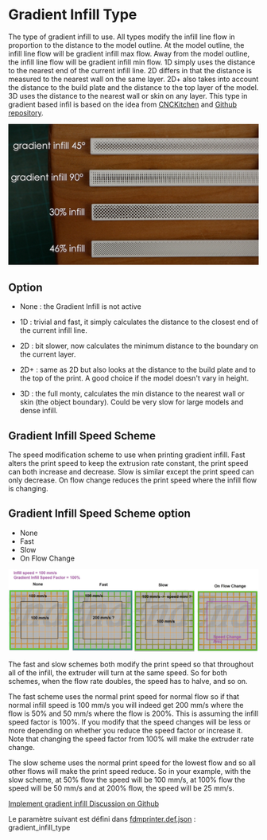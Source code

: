 # Gradient Infill Type

The type of gradient infill to use. All types modify the infill line flow in proportion to the distance to the model outline. At the model outline, the infill line flow will be gradient infill max flow. Away from the model outline, the infill line flow will be gradient infill min flow. 1D simply uses the distance to the nearest end of the current infill line. 2D differs in that the distance is measured to the nearest wall on the same layer. 2D+ also takes into account the distance to the build plate and the distance to the top layer of the model. 3D uses the distance to the nearest wall or skin on any layer.
This type in gradient based infil is based on the idea from [CNCKitchen](https://www.cnckitchen.com/blog/gradient-infill-for-3d-prints) and [Github repository](https://github.com/CNCKitchen/GradientInfill).


![CncKitchen Gradient Infill](../../../articles/images-mb/CncKitchenGradientInfill.png)

## Option

- None : the Gradient Infill is not active

- 1D : trivial and fast, it simply calculates the distance to the closest end of the current infill line.

- 2D : bit slower, now calculates the minimum distance to the boundary on the current layer.

- 2D+ : same as 2D but also looks at the distance to the build plate and to the top of the print. A good choice if the model doesn't vary in height.

- 3D : the full monty, calculates the min distance to the nearest wall or skin (the object boundary). Could be very slow for large models and dense infill.


## Gradient Infill Speed Scheme

The speed modification scheme to use when printing gradient infill. Fast alters the print speed to keep the extrusion rate constant, the print speed can both increase and decrease. Slow is similar except the print speed can only decrease. On flow change reduces the print speed where the infill flow is changing.


## Gradient Infill Speed Scheme option 
- None
- Fast
- Slow
- On Flow Change

![Gradient Infill Speed Scheme](../../../articles/images-mb/Gradient_Infill_Speed_Scheme.jpg)

The fast and slow schemes both modify the print speed so that throughout all of the infill, the extruder will turn at the same speed. So for both schemes, when the flow rate doubles, the speed has to halve, and so on.

The fast scheme uses the normal print speed for normal flow so if that normal infill speed is 100 mm/s you will indeed get 200 mm/s where the flow is 50% and 50 mm/s where the flow is 200%. This is assuming the infill speed factor is 100%. If you modify that the speed changes will be less or more depending on whether you reduce the speed factor or increase it. Note that changing the speed factor from 100% will make the extruder rate change.

The slow scheme uses the normal print speed for the lowest flow and so all other flows will make the print speed reduce. So in your example, with the slow scheme, at 50% flow the speed will be 100 mm/s, at 100% flow the speed will be 50 mm/s and at 200% flow, the speed will be 25 mm/s.

[Implement gradient infill Discussion on Github](https://github.com/smartavionics/Cura/issues/38)


Le paramètre suivant est défini dans [fdmprinter.def.json](https://github.com/smartavionics/Cura/blob/mb-master/resources/definitions/fdmprinter.def.json) : gradient_infill_type